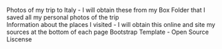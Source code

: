 Photos of my trip to Italy - I will obtain these from my Box Folder that I saved all my personal photos of the trip  
Information about the places I visited - I will obtain this online and site my sources at the bottom of each page
Bootstrap Template - Open Source Liscense
